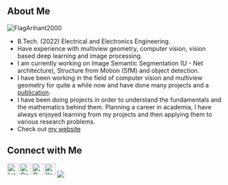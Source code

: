 ## About Me
<p align="left"> <img src="https://komarev.com/ghpvc/?username=FlagArihant2000" alt="FlagArihant2000" /> </p>


* B.Tech. (2022) Electrical and Electronics Engineering.
* Have experience with multiview geometry, computer vision, vision based deep learning and image processing.
* I am currently working on Image Semantic Segmentation (U - Net architecture), Structure from Motion (SfM) and object detection.
* I have been working in the field of computer vision and multiview geometry for quite a while now and have done many projects and a [publication](https://drive.google.com/file/d/1f9a8VDooN2E_1S1GYJWgXSeT1ot-k7bw/view).
* I have been doing projects in order to understand the fundamentals and the mathematics behind them. Planning a career in academia, I have always enjoyed learning from my projects and then applying them to various research problems.
* Check out [my website](https://flagarihant2000.github.io/arihantgaur/)

## Connect with Me

<a target="_blank" href="https://www.linkedin.com/in/arihantgaur/">
  <img align="left" alt="LinkdeIN" width="26px" src="https://cdn.jsdelivr.net/npm/simple-icons@v3/icons/linkedin.svg" />
</a>
<a target="_blank" href="https://scholar.google.co.in/citations?user=3VFXEJQAAAAJ&hl=en">
  <img align="left" alt="GoogleScholar" width="26px" src="https://cdn.jsdelivr.net/npm/simple-icons@v3/icons/googlescholar.svg" />
</a>
<a target="_blank" href="mailto:arihant.gaur@gmail.com">
  <img align="left" alt="Gmail" width="26px" src="https://cdn.jsdelivr.net/npm/simple-icons@v3/icons/gmail.svg" />
</a>
<a target="_blank" href="https://www.youtube.com/channel/UCUPHCmfcO56DsYdnl8S_XCQ/featured">
  <img align="left" alt="Youtube" width="26px" src="https://cdn.jsdelivr.net/npm/simple-icons@v3/icons/youtube.svg" />
</a>

</br>

<img align="left" src="https://github-readme-stats.vercel.app/api/?username=FlagArihant2000&theme=dark" />

